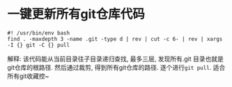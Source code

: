# 一键更新所有git仓库代码

```shell
#! /usr/bin/env bash
find . -maxdepth 3 -name .git -type d | rev | cut -c 6- | rev | xargs -I {} git -C {} pull
```

解释: 该代码能从当前目录往子目录递归查找, 最多三层, 发现所有.git 目录也就是git仓库的根路径. 然后通过裁剪, 得到所有git仓库的路径. 逐个进行`git pull`. 适合所有git收藏控~